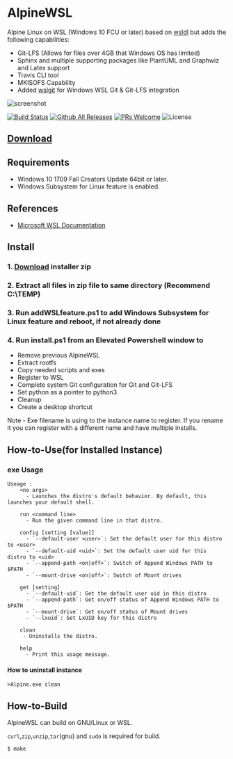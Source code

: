 # AlpineWSL

Alpine Linux on WSL (Windows 10 FCU or later)
based on [wsldl](https://github.com/yuk7/wsldl)
but adds the following capabilities:

* Git-LFS (Allows for files over 4GB that Windows OS has limited)
* Sphinx and multiple supporting packages like PlantUML and Graphwiz and Latex support
* Travis CLI tool
* MKISOFS Capability
* Added [wslgit](https://github.com/andy-5/wslgit) for Windows WSL Git & Git-LFS integration

![screenshot](https://raw.githubusercontent.com/wiki/yuk7/wsldl/img/Arch_Alpine_Ubuntu.png)

[![Build Status](https://img.shields.io/travis/binarylandscapes/AlpineWSL.svg?style=flat-square)](https://travis-ci.org/binarylandscapes/AlpineWSL)
[![Github All Releases](https://img.shields.io/github/downloads/binarylandscapes/AlpineWSL/total.svg?style=flat-square)](https://github.com/binarylandscapes/AlpineWSL/releases/latest)
[![PRs Welcome](https://img.shields.io/badge/PRs-welcome-brightgreen.svg?style=flat-square)](http://makeapullrequest.com)
![License](https://img.shields.io/github/license/binarylandscapes/AlpineWSL.svg?style=flat-square)

## [Download](https://github.com/binarylandscapes/AlpineWSL/releases/latest)

## Requirements

* Windows 10 1709 Fall Creators Update 64bit or later.
* Windows Subsystem for Linux feature is enabled.

## References

* [Microsoft WSL Documentation](https://docs.microsoft.com/en-us/windows/wsl/about)

## Install

### 1. [Download](https://github.com/binarylandscapes/AlpineWSL/releases/latest) installer zip

### 2. Extract all files in zip file to same directory (Recommend C:\TEMP)

### 3. Run addWSLfeature.ps1 to add Windows Subsystem for Linux feature and reboot, if not already done

### 4. Run install.ps1 from an Elevated Powershell window to

* Remove previous AlpineWSL
* Extract rootfs
* Copy needed scripts and exes
* Register to WSL
* Complete system Git configuration for Git and Git-LFS
* Set python as a pointer to python3
* Cleanup
* Create a desktop shortcut

Note -  Exe filename is using to the instance name to register. If you rename it you can register with a different name and have multiple installs.

## How-to-Use(for Installed Instance)

### exe Usage

```dos
Useage :
    <no args>
      - Launches the distro's default behavior. By default, this launches your default shell.

    run <command line>
      - Run the given command line in that distro.

    config [setting [value]]
      - `--default-user <user>`: Set the default user for this distro to <user>
      - `--default-uid <uid>`: Set the default user uid for this distro to <uid>
      - `--append-path <on|off>`: Switch of Append Windows PATH to $PATH
      - `--mount-drive <on|off>`: Switch of Mount drives

    get [setting]
      - `--default-uid`: Get the default user uid in this distro
      - `--append-path`: Get on/off status of Append Windows PATH to $PATH
      - `--mount-drive`: Get on/off status of Mount drives
      - `--lxuid`: Get LxUID key for this distro

    clean
     - Uninstalls the distro.

    help
      - Print this usage message.
```

#### How to uninstall instance

```dos
>Alpine.exe clean

```

## How-to-Build

AlpineWSL can build on GNU/Linux or WSL.

`curl`,`zip`,`unzip`,`tar`(gnu) and `sudo` is required for build.

```shell
$ make
```
